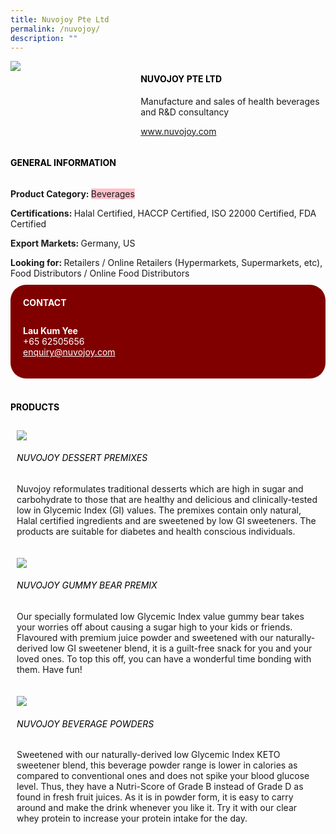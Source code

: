 ```yaml
--- 
title: Nuvojoy Pte Ltd 
permalink: /nuvojoy/ 
description: ""
--- 
```

<div class="flex-paragraph"> 
<p style="text-transform: uppercase">
</p>
</div> 
<div class="flex-container" style="display: flex; flex-wrap: wrap;"> 
<div class="card sgds" style="flex: 1 1 40%; display: block;">
<img src="https://drive.google.com/u/0/uc?id=1qM8sSOloRy-T3mAuFFz4jWzS57c626XL&amp;export=download">
</div> 
<div class="card-sgds" style="flex: 1 1 58%; display: block; margin-left: 3px"> 
<h4 style="text-transform: uppercase; color: black;">
<b>Nuvojoy Pte Ltd
</b>
</h4> 
<p>Manufacture and sales of health beverages and R&amp;D consultancy
</p> 
<p>
<a href="https://www.nuvojoy.com" target="_blank">www.nuvojoy.com
</a>
</p> 
</div> 
</div> 
<h4 style="text-transform: uppercase; color: black;">
<b>General Information
</b>
</h4> 
<div class="flex-container" style="display: flex; flex-wrap: wrap;"> 
<div class="card sgds" style="flex: 1 1 65%; display: block; align-self: stretch"> 
<div class="flex-paragraph"> 
<p>
<b>Product Category: 
</b>
<span style="background-color: pink; border-radius: 10 px;">Beverages
</span>
</p> 
<p>
<b>Certifications: 
</b>Halal Certified, HACCP Certified, ISO 22000 Certified, FDA Certified
</p> 
<p>
<b>Export Markets: 
</b>Germany, US
</p> 
<p style="margin-bottom: 10px;">
<b>Looking for: 
</b>Retailers / Online Retailers (Hypermarkets, Supermarkets, etc), Food Distributors / Online Food Distributors
</p> 
</div> 
</div> 
<div class="card sgds" style="flex: 1 1 35%; padding: 10px; display: block; background-color: maroon; border-radius: 25px; align-self: center;"> 
<h4 style="color: white; margin-top: 10px; margin-left: 10px;">CONTACT
</h4> 
<div class="flex-paragraph"> 
<p style="padding: 10px; color: white;">
<b>Lau Kum Yee
</b>
<br>+65 62505656
<br>
<a href="mailto:enquiry@nuvojoy.com" style="color: white;">enquiry@nuvojoy.com
</a>
</p> 
</div> 
</div> 
</div> 
<br> 
<h4 style="text-transform: uppercase; color: black;">
<b>products
</b>
</h4> 
<div style="display: flex; flex-wrap: wrap;"> 
<div class="card sgds" style="flex: 1 1 47%; margin: 10px; display: block;"> 
<div class="flex-image" style="display: block;">
<img src="https://drive.google.com/u/0/uc?id=13d0VL_JfeGYjEKQMJNRzVZ_mMq___tRc&export=download">
</div> 
<div class="flex-paragraph"> 
<h6 style="text-transform: uppercase; color: black;">Nuvojoy Dessert Premixes
</h6> 
<p>Nuvojoy reformulates traditional desserts which are high in sugar and carbohydrate to those that are healthy and delicious and clinically-tested low in Glycemic Index (GI) values. The premixes contain only natural, Halal certified ingredients and are sweetened by low GI sweeteners. The products are suitable for diabetes and health conscious individuals.
</p>
</div> 
</div> 
<div class="card sgds" style="flex: 1 1 47%; margin: 10px; display: block;"> 
<div class="flex-image" style="display: block;">
<img src="https://drive.google.com/u/0/uc?id=1nesXovcqKkyYSu_q0optTR5q5BNIBBoB&export=download">
</div> 
<div class="flex-paragraph"> 
<h6 style="text-transform: uppercase; color: black;">Nuvojoy Gummy Bear Premix
</h6> 
<p>Our specially formulated low Glycemic Index value gummy bear takes your worries off about causing a sugar high to your kids or friends. Flavoured with premium juice powder and sweetened with our naturally-derived low GI sweetener blend, it is a guilt-free snack for you and your loved ones. To top this off, you can have a wonderful time bonding with them. Have fun!
</p>
</div> 
</div> 
<div class="card sgds" style="flex: 1 1 47%; margin: 10px; display: block;"> 
<div class="flex-image" style="display: block;">
<img src="https://drive.google.com/u/0/uc?id=172BqNDTMKcr92x1jNSnx3RVntiQxo3dK&export=download">
</div> 
<div class="flex-paragraph"> 
<h6 style="text-transform: uppercase; color: black;">Nuvojoy Beverage Powders
</h6> 
<p>Sweetened with our naturally-derived low Glycemic Index KETO sweetener blend, this beverage powder range is lower in calories as compared to conventional ones and does not spike your blood glucose level. Thus, they have a Nutri-Score of Grade B instead of Grade D as found in fresh fruit juices. As it is in powder form, it is easy to carry around and make the drink whenever you like it. Try it with our clear whey protein to increase your protein intake for the day.
</p>
</div> 
</div> 
</div>